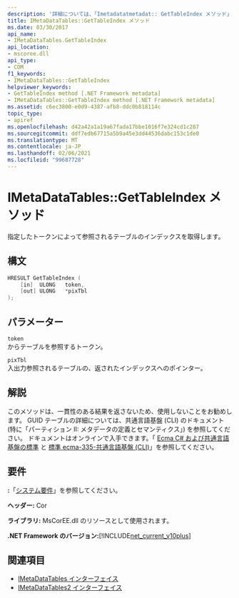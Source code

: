 ```yaml
---
description: '詳細については、「Imetadatatmetadat:: GetTableIndex メソッド」を参照してください。'
title: IMetaDataTables::GetTableIndex メソッド
ms.date: 03/30/2017
api_name:
- IMetaDataTables.GetTableIndex
api_location:
- mscoree.dll
api_type:
- COM
f1_keywords:
- IMetaDataTables::GetTableIndex
helpviewer_keywords:
- GetTableIndex method [.NET Framework metadata]
- IMetaDataTables::GetTableIndex method [.NET Framework metadata]
ms.assetid: c6ec3800-e0d9-4387-afb8-ddc0b818114c
topic_type:
- apiref
ms.openlocfilehash: d42a42a1a19a67fada17bbe1016f7e324cd1c287
ms.sourcegitcommit: ddf7edb67715a5b9a45e3dd44536dabc153c1de0
ms.translationtype: MT
ms.contentlocale: ja-JP
ms.lasthandoff: 02/06/2021
ms.locfileid: "99687728"
---
```

# <a name="imetadatatablesgettableindex-method"></a>IMetaDataTables::GetTableIndex メソッド

指定したトークンによって参照されるテーブルのインデックスを取得します。  
  
## <a name="syntax"></a>構文  
  
```cpp  
HRESULT GetTableIndex (  
    [in]  ULONG   token,  
    [out] ULONG   *pixTbl  
);  
```  
  
## <a name="parameters"></a>パラメーター  

 `token`  
 からテーブルを参照するトークン。  
  
 `pixTbl`  
 入出力参照されるテーブルの、返されたインデックスへのポインター。  
  
## <a name="remarks"></a>解説  

 このメソッドは、一貫性のある結果を返さないため、使用しないことをお勧めします。 GUID テーブルの詳細については、共通言語基盤 (CLI) のドキュメント (特に「パーティション II: メタデータの定義とセマンティクス」) を参照してください。 ドキュメントはオンラインで入手できます。「 [Ecma C# および共通言語基盤の標準](../../../standard/components.md#applicable-standards) と [標準 ecma-335-共通言語基盤 (CLI)](http://www.ecma-international.org/publications/standards/Ecma-335.htm)」を参照してください。  
  
## <a name="requirements"></a>要件  

 **:**「[システム要件](../../get-started/system-requirements.md)」を参照してください。  
  
 **ヘッダー:** Cor  
  
 **ライブラリ:** MsCorEE.dll のリソースとして使用されます。  
  
 **.NET Framework のバージョン:**[!INCLUDE[net_current_v10plus](../../../../includes/net-current-v10plus-md.md)]  
  
## <a name="see-also"></a>関連項目

- [IMetaDataTables インターフェイス](imetadatatables-interface.md)
- [IMetaDataTables2 インターフェイス](imetadatatables2-interface.md)
